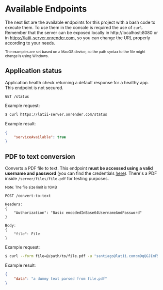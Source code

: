# Available Endpoints
The next list are the available endpoints for this project with a bash code to execute them. To use them in the console is required the use of `curl`.
Remember that the server can be exposed locally in http://localhost:8080 or in https://latii-server.onrender.com, so you can change the URL properly according to your needs.

<sub>The examples are set based on a MacOS device, so the path syntax to the file might change is using Windows.</sub>

## Application status
Application health check returning a default response for a healthy app. This endpoint is not secured.
```
GET /status
```
Example request:
```bash
$ curl https://latii-server.onrender.com/status
```
Example result:
```json
{
    "serviceAvailable": true
}
```

## PDF to text conversion
Converts a PDF file to text. This endpoint **must be accessed using a valid username and password** (you can find the credentials [here](/docs//credentials.md)).
There's a PDF inside `/server/files/file.pdf` for testing purposes.

<sub>Note: The file size limit is 10MB</sub>

```
POST /convert-to-text

Headers:
{
    "Authorization": "Basic encodedInBase64UsernameAndPassword"
}

Body:
{
    "file": File
}
```
Example request:
```bash
$ curl --form file=@/path/to/file.pdf -u "santiago@latii.com:mDqQGJImF5" https://latii-server.onrender.com/convert-to-text
```
Example result:
```json
{
    "data": "a dummy text parsed from file.pdf"
}
```